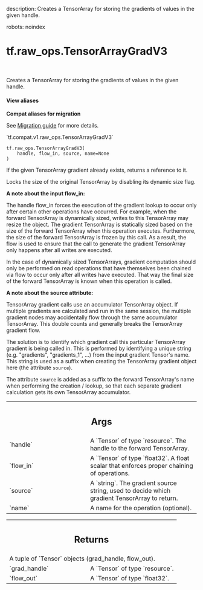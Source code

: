 description: Creates a TensorArray for storing the gradients of values in the given handle.

robots: noindex

# tf.raw_ops.TensorArrayGradV3

<!-- Insert buttons and diff -->

<table class="tfo-notebook-buttons tfo-api nocontent" align="left">

</table>



Creates a TensorArray for storing the gradients of values in the given handle.

<section class="expandable">
  <h4 class="showalways">View aliases</h4>
  <p>
<b>Compat aliases for migration</b>
<p>See
<a href="https://www.tensorflow.org/guide/migrate">Migration guide</a> for
more details.</p>
<p>`tf.compat.v1.raw_ops.TensorArrayGradV3`</p>
</p>
</section>

<pre class="devsite-click-to-copy prettyprint lang-py tfo-signature-link">
<code>tf.raw_ops.TensorArrayGradV3(
    handle, flow_in, source, name=None
)
</code></pre>



<!-- Placeholder for "Used in" -->

If the given TensorArray gradient already exists, returns a reference to it.

Locks the size of the original TensorArray by disabling its dynamic size flag.

**A note about the input flow_in:**

The handle flow_in forces the execution of the gradient lookup to occur
only after certain other operations have occurred.  For example, when
the forward TensorArray is dynamically sized, writes to this TensorArray
may resize the object.  The gradient TensorArray is statically sized based
on the size of the forward TensorArray when this operation executes.
Furthermore, the size of the forward TensorArray is frozen by this call.
As a result, the flow is used to ensure that the call to generate the gradient
TensorArray only happens after all writes are executed.

In the case of dynamically sized TensorArrays, gradient computation should
only be performed on read operations that have themselves been chained via
flow to occur only after all writes have executed. That way the final size
of the forward TensorArray is known when this operation is called.

**A note about the source attribute:**

TensorArray gradient calls use an accumulator TensorArray object.  If
multiple gradients are calculated and run in the same session, the multiple
gradient nodes may accidentally flow through the same accumulator TensorArray.
This double counts and generally breaks the TensorArray gradient flow.

The solution is to identify which gradient call this particular
TensorArray gradient is being called in.  This is performed by identifying
a unique string (e.g. "gradients", "gradients_1", ...) from the input
gradient Tensor's name.  This string is used as a suffix when creating
the TensorArray gradient object here (the attribute `source`).

The attribute `source` is added as a suffix to the forward TensorArray's
name when performing the creation / lookup, so that each separate gradient
calculation gets its own TensorArray accumulator.

<!-- Tabular view -->
 <table class="responsive fixed orange">
<colgroup><col width="214px"><col></colgroup>
<tr><th colspan="2"><h2 class="add-link">Args</h2></th></tr>

<tr>
<td>
`handle`
</td>
<td>
A `Tensor` of type `resource`.
The handle to the forward TensorArray.
</td>
</tr><tr>
<td>
`flow_in`
</td>
<td>
A `Tensor` of type `float32`.
A float scalar that enforces proper chaining of operations.
</td>
</tr><tr>
<td>
`source`
</td>
<td>
A `string`.
The gradient source string, used to decide which gradient TensorArray
to return.
</td>
</tr><tr>
<td>
`name`
</td>
<td>
A name for the operation (optional).
</td>
</tr>
</table>



<!-- Tabular view -->
 <table class="responsive fixed orange">
<colgroup><col width="214px"><col></colgroup>
<tr><th colspan="2"><h2 class="add-link">Returns</h2></th></tr>
<tr class="alt">
<td colspan="2">
A tuple of `Tensor` objects (grad_handle, flow_out).
</td>
</tr>
<tr>
<td>
`grad_handle`
</td>
<td>
A `Tensor` of type `resource`.
</td>
</tr><tr>
<td>
`flow_out`
</td>
<td>
A `Tensor` of type `float32`.
</td>
</tr>
</table>

